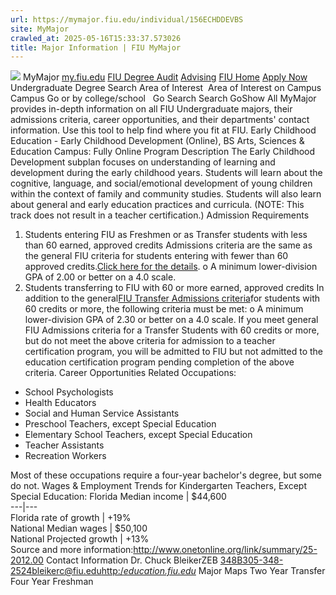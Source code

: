 ```yaml
---
url: https://mymajor.fiu.edu/individual/156ECHDDEVBS
site: MyMajor
crawled_at: 2025-05-16T15:33:37.573026
title: Major Information | FIU MyMajor
---
```


![](https://mymajor.fiu.edu/assets/logo-T4VPR2BI.png)
MyMajor
[my.fiu.edu](https://my.fiu.edu/)
[FIU Degree Audit](https://dasa.fiu.edu/all-departments/advising/panther-success-hub/panther-degree-audit/)
[Advising](https://advising.fiu.edu)
[FIU Home](https://www.fiu.edu/)
[Apply Now](https://admissions.fiu.edu/)
Undergraduate Degree Search
Area of Interest
​
Area of Interest
on
Campus
​
Campus
Go
or by college/school
​
​
Go
Search
Search
GoShow All
MyMajor provides in-depth information on all FIU Undergraduate majors, their admissions criteria, career opportunities, and their departments' contact information. Use this tool to help find where you fit at FIU.
Early Childhood Education - Early Childhood Development (Online),
BS
Arts, Sciences & Education
Campus:
Fully Online
Program Description
The Early Childhood Development subplan focuses on understanding of learning and development during the early childhood years. Students will learn about the cognitive, language, and social/emotional development of young children within the context of family and community studies. Students will also learn about general and early education practices and curricula. (NOTE: This track does not result in a teacher certification.)
Admission Requirements
1. Students entering FIU as Freshmen or as Transfer students with less than 60 earned, approved credits
Admissions criteria are the same as the general FIU criteria for students entering with fewer than 60 approved credits.[Click here for the details](http://admissions.fiu.edu/apply/freshman/).
o A minimum lower-division GPA of 2.00 or better on a 4.0 scale.
2. Students transferring to FIU with 60 or more earned, approved credits
In addition to the general[FIU Transfer Admissions criteria](http://admissions.fiu.edu/apply/transfer/)for students with 60 credits or more, the following criteria must be met:
o A minimum lower-division GPA of 2.30 or better on a 4.0 scale.
If you meet general FIU Admissions criteria for a Transfer Students with 60 credits or more, but do not meet the above criteria for admission to a teacher certification program, you will be admitted to FIU but not admitted to the education certification program pending completion of the above criteria.
Career Opportunities
Related Occupations:
  * School Psychologists
  * Health Educators
  * Social and Human Service Assistants
  * Preschool Teachers, except Special Education
  * Elementary School Teachers, except Special Education
  * Teacher Assistants
  * Recreation Workers


Most of these occupations require a four-year bachelor's degree, but some do not.
Wages & Employment Trends for Kindergarten Teachers, Except Special Education:
Florida Median income | $44,600  
---|---  
Florida rate of growth | +19%  
National Median wages | $50,100  
National Projected growth | +13%  
Source and more information:<http://www.onetonline.org/link/summary/25-2012.00>
Contact Information
Dr. Chuck BleikerZEB 348B305-348-2524bleikerc@fiu.edu[http:/_education.fiu.edu_](http://education.fiu.edu/)
Major Maps
Two Year Transfer
Four Year Freshman
